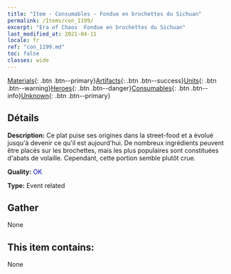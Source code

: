 ```yaml
---
title: "Item - Consumables - Fondue en brochettes du Sichuan"
permalink: /Items/con_1199/
excerpt: "Era of Chaos  Fondue en brochettes du Sichuan"
last_modified_at: 2021-04-11
locale: fr
ref: "con_1199.md"
toc: false
classes: wide
---
```

 [Materials](/fr/Items/){: .btn .btn--primary}[Artifacts](/fr/Items/Artifacts/){: .btn .btn--success}[Units](/fr/Items/Units/){: .btn .btn--warning}[Heroes](/fr/Items/Heroes/){: .btn .btn--danger}[Consumables](/fr/Items/Consumables/){: .btn .btn--info}[Unknown](/fr/Items/Unknown/){: .btn .btn--primary}

## Détails
 **Description:** Ce plat puise ses origines dans la street-food et a évolué jusqu'à devenir ce qu'il est aujourd'hui. De nombreux ingrédients peuvent être placés sur les brochettes, mais les plus populaires sont constituées d'abats de volaille. Cependant, cette portion semble plutôt crue.

 **Quality:** <span style="color: #0000CD">OK</span>

 **Type:** Event related

## Gather

  None

## This item contains:

  None

